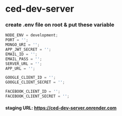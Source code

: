 # ced-dev-server

### create .env file on root & put these variable

```js
NODE_ENV = development;
PORT = '';
MONGO_URI = '';
APP_JWT_SECRET = '';
EMAIL_ID = '';
EMAIL_PASS = '';
SERVER_URL = '';
APP_URL = '';

GOOGLE_CLIENT_ID = '';
GOOGLE_CLIENT_SECRET = '';

FACEBOOK_CLIENT_ID = '';
FACEBOOK_CLIENT_SECRET = '';
```

#### staging URL: https://ced-dev-server.onrender.com
